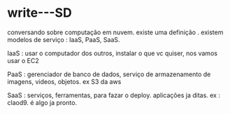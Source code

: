 # write---SD

conversando sobre computação em nuvem.  existe uma definição . 
 existem modelos de serviço : IaaS, PaaS, SaaS.

 IaaS : usar o computador dos outros, instalar o que vc quiser,  nos vamos usar o EC2

 PaaS :  gerenciador de banco de dados, serviço de armazenamento de imagens, videos, objetos. ex S3 da aws

 SaaS : serviços, ferramentas, para fazar o deploy. aplicações ja ditas. ex :  claod9. é algo ja pronto. 
